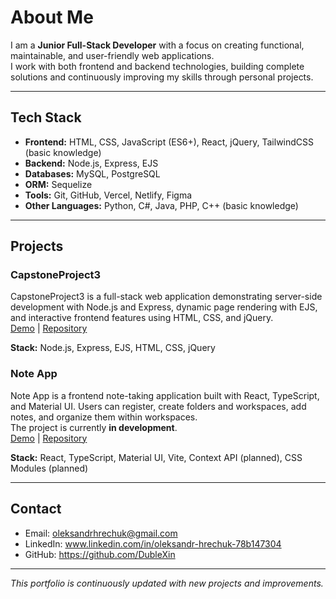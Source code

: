 


# About Me  

I am a **Junior Full-Stack Developer** with a focus on creating functional, maintainable, and user-friendly web applications.  
I work with both frontend and backend technologies, building complete solutions and continuously improving my skills through personal projects.  

---

## Tech Stack  
- **Frontend:** HTML, CSS, JavaScript (ES6+), React, jQuery, TailwindCSS (basic knowledge)  
- **Backend:** Node.js, Express, EJS
- **Databases:** MySQL, PostgreSQL
- **ORM:** Sequelize
- **Tools:** Git, GitHub, Vercel, Netlify, Figma
- **Other Languages:** Python, C#, Java, PHP, C++ (basic knowledge)  

---

## Projects  

### CapstoneProject3  
CapstoneProject3 is a full-stack web application demonstrating server-side development with Node.js and Express, dynamic page rendering with EJS, and interactive frontend features using HTML, CSS, and jQuery.  
[Demo](#) | [Repository](https://github.com/DubleXin/CapstoneProject3)  

**Stack:** Node.js, Express, EJS, HTML, CSS, jQuery  

### Note App 
Note App is a frontend note-taking application built with React, TypeScript, and Material UI. Users can register, create folders and workspaces, add notes, and organize them within workspaces.  
The project is currently **in development**.  
[Demo](#) | [Repository](https://github.com/DubleXin/noteAppPet) 

**Stack:** React, TypeScript, Material UI, Vite, Context API (planned), CSS Modules (planned)

---
## Contact  
- Email: oleksandrhrechuk@gmail.com  
- LinkedIn: www.linkedin.com/in/oleksandr-hrechuk-78b147304  
- GitHub: https://github.com/DubleXin  

---

*This portfolio is continuously updated with new projects and improvements.*  
